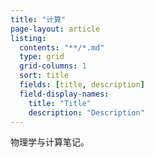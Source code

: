 ```yaml
---
title: "计算"
page-layout: article
listing:
  contents: "**/*.md"
  type: grid
  grid-columns: 1
  sort: title
  fields: [title, description]
  field-display-names:
    title: "Title"
    description: "Description"
---
```


物理学与计算笔记。
